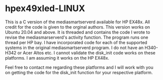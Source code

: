 # hpex49xled-LINUX

This is a C version of the mediasmartserverd available for HP EX48x. All credit for the code is given to the orginal authors.
This version works on Ubuntu 20.04 and above. It is threaded and contains the code I wrote to revise the mediasmarserverd's activity function. 
The program runs one thread per HP bay. I have incorporated code for each of the supported systems in the original mediasmartserverd program. 
I do not have an H340-H342 or Acer Altos etc. I cannot validate the disk_init code works on these platforms. I am assuming it works on the HP EX48x.

Feel free to contact me regarding these platforms and I will work with you on getting the code for the disk_init function for your respective platform.

